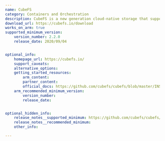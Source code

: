```yaml
---
name: CubeFS
category: Containers and Orchestration
description: CubeFS is a new generation cloud-native storage that supports access protocols such as S3, HDFS, and POSIX.
download_url: https://cubefs.io/download
works_on_arm: true
supported_minimum_version:
    version_number: 2.2.0
    release_date: 2020/09/04


optional_info:
    homepage_url: https://cubefs.io/
    support_caveats:
    alternative_options:
    getting_started_resources:
        arm_content:
        partner_content:
        official_docs: https://github.com/cubefs/cubefs/blob/master/INSTALL.md
    arm_recommended_minimum_version:
        version_number:
        release_date:


optional_hidden_info:
    release_notes__supported_minimum: https://github.com/cubefs/cubefs/releases/tag/v2.2.0
    release_notes__recommended_minimum:
    other_info:

---
```

